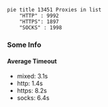 
```mermaid
pie title 13451 Proxies in list
    "HTTP" : 9992
    "HTTPS": 1897
    "SOCKS" : 1998
```

### Some Info
#### Average Timeout

- mixed: 3.1s
- http: 1.4s
- https: 8.2s
- socks: 6.4s